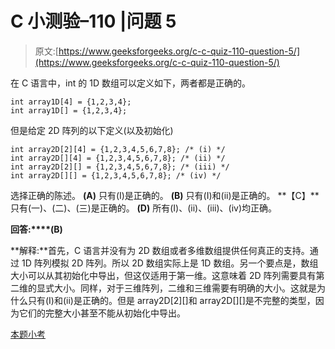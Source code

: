 # C 小测验–110 |问题 5

> 原文:[https://www.geeksforgeeks.org/c-c-quiz-110-question-5/](https://www.geeksforgeeks.org/c-c-quiz-110-question-5/)

在 C 语言中，int 的 1D 数组可以定义如下，两者都是正确的。

```
int array1D[4] = {1,2,3,4};
int array1D[] = {1,2,3,4};
```

但是给定 2D 阵列的以下定义(以及初始化)

```
int array2D[2][4] = {1,2,3,4,5,6,7,8}; /* (i) */
int array2D[][4] = {1,2,3,4,5,6,7,8}; /* (ii) */
int array2D[2][] = {1,2,3,4,5,6,7,8}; /* (iii) */
int array2D[][] = {1,2,3,4,5,6,7,8}; /* (iv) */
```

选择正确的陈述。
**(A)** 只有(I)是正确的。
**(B)** 只有(I)和(ii)是正确的。
**【C】**只有(一)、(二)、(三)是正确的。
**(D)** 所有(I)、(ii)、(iii)、(iv)均正确。

**回答:****(B)**

**解释:**首先，C 语言并没有为 2D 数组或者多维数组提供任何真正的支持。通过 1D 阵列模拟 2D 阵列。所以 2D 数组实际上是 1D 数组。另一个要点是，数组大小可以从其初始化中导出，但这仅适用于第一维。这意味着 2D 阵列需要具有第二维的显式大小。同样，对于三维阵列，二维和三维需要有明确的大小。这就是为什么只有(I)和(ii)是正确的。但是 array2D[2][]和 array2D[][]是不完整的类型，因为它们的完整大小甚至不能从初始化中导出。

[本题小考](https://www.geeksforgeeks.org/c-quiz-110-gq/)